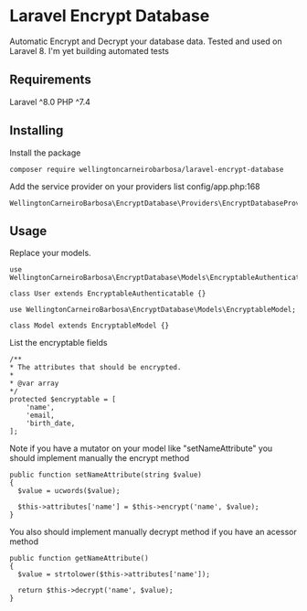 # Laravel Encrypt Database
Automatic Encrypt and Decrypt your database data. Tested and used on Laravel 8. I'm yet building automated tests

## Requirements
Laravel ^8.0
PHP ^7.4

## Installing

Install the package
```
composer require wellingtoncarneirobarbosa/laravel-encrypt-database
```

Add the service provider on your providers list config/app.php:168
```
WellingtonCarneiroBarbosa\EncryptDatabase\Providers\EncryptDatabaseProvider::class,
```

## Usage

Replace your models. 
```
use WellingtonCarneiroBarbosa\EncryptDatabase\Models\EncryptableAuthenticatable;

class User extends EncryptableAuthenticatable {}
```

```
use WellingtonCarneiroBarbosa\EncryptDatabase\Models\EncryptableModel;

class Model extends EncryptableModel {}
```

List the encryptable fields
```
/**
* The attributes that should be encrypted.
*
* @var array
*/
protected $encryptable = [
    'name',
    'email,
    'birth_date,
];
```

Note if you have a mutator on your model like "setNameAttribute" you should implement manually the encrypt method

```
public function setNameAttribute(string $value)
{
  $value = ucwords($value);
  
  $this->attributes['name'] = $this->encrypt('name', $value);
}
```

You also should implement manually decrypt method if you have an acessor method

```
public function getNameAttribute()
{
  $value = strtolower($this->attributes['name']);
  
  return $this->decrypt('name', $value);
}

```
